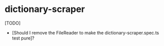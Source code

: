 # dictionary-scraper

[TODO]
* [Should I remove the FileReader to make the dictionary-scraper.spec.ts test pure]?
